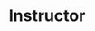 ---
firstname: "Ashley"
lastname: "Ghodsian"
title: "Instructor"
group: "member"
img: "aghodsian.jpg"
---
